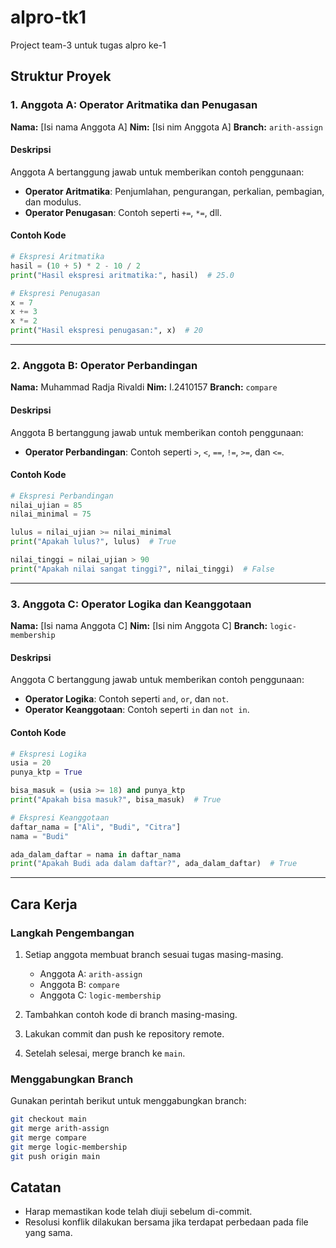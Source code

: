 # alpro-tk1
Project team-3 untuk tugas alpro ke-1

## Struktur Proyek

### 1. **Anggota A: Operator Aritmatika dan Penugasan**
**Nama:** [Isi nama Anggota A] 
**Nim:** [Isi nim Anggota A]
**Branch:** `arith-assign`

#### Deskripsi
Anggota A bertanggung jawab untuk memberikan contoh penggunaan:
- **Operator Aritmatika**: Penjumlahan, pengurangan, perkalian, pembagian, dan modulus.
- **Operator Penugasan**: Contoh seperti `+=`, `*=`, dll.

#### Contoh Kode
```python
# Ekspresi Aritmatika
hasil = (10 + 5) * 2 - 10 / 2
print("Hasil ekspresi aritmatika:", hasil)  # 25.0

# Ekspresi Penugasan
x = 7
x += 3
x *= 2
print("Hasil ekspresi penugasan:", x)  # 20
```

---

### 2. **Anggota B: Operator Perbandingan**
**Nama:** Muhammad Radja Rivaldi 
**Nim:** I.2410157
**Branch:** `compare`

#### Deskripsi
Anggota B bertanggung jawab untuk memberikan contoh penggunaan:
- **Operator Perbandingan**: Contoh seperti `>`, `<`, `==`, `!=`, `>=`, dan `<=`.

#### Contoh Kode
```python
# Ekspresi Perbandingan
nilai_ujian = 85
nilai_minimal = 75

lulus = nilai_ujian >= nilai_minimal
print("Apakah lulus?", lulus)  # True

nilai_tinggi = nilai_ujian > 90
print("Apakah nilai sangat tinggi?", nilai_tinggi)  # False
```

---

### 3. **Anggota C: Operator Logika dan Keanggotaan**
**Nama:** [Isi nama Anggota C] 
**Nim:** [Isi nim Anggota C]
**Branch:** `logic-membership`

#### Deskripsi
Anggota C bertanggung jawab untuk memberikan contoh penggunaan:
- **Operator Logika**: Contoh seperti `and`, `or`, dan `not`.
- **Operator Keanggotaan**: Contoh seperti `in` dan `not in`.

#### Contoh Kode
```python
# Ekspresi Logika
usia = 20
punya_ktp = True

bisa_masuk = (usia >= 18) and punya_ktp
print("Apakah bisa masuk?", bisa_masuk)  # True

# Ekspresi Keanggotaan
daftar_nama = ["Ali", "Budi", "Citra"]
nama = "Budi"

ada_dalam_daftar = nama in daftar_nama
print("Apakah Budi ada dalam daftar?", ada_dalam_daftar)  # True
```

---

## Cara Kerja

### Langkah Pengembangan
1. Setiap anggota membuat branch sesuai tugas masing-masing.
   - Anggota A: `arith-assign`
   - Anggota B: `compare`
   - Anggota C: `logic-membership`

2. Tambahkan contoh kode di branch masing-masing.
3. Lakukan commit dan push ke repository remote.
4. Setelah selesai, merge branch ke `main`.

### Menggabungkan Branch
Gunakan perintah berikut untuk menggabungkan branch:
```bash
git checkout main
git merge arith-assign
git merge compare
git merge logic-membership
git push origin main
```

## Catatan
- Harap memastikan kode telah diuji sebelum di-commit.
- Resolusi konflik dilakukan bersama jika terdapat perbedaan pada file yang sama.
